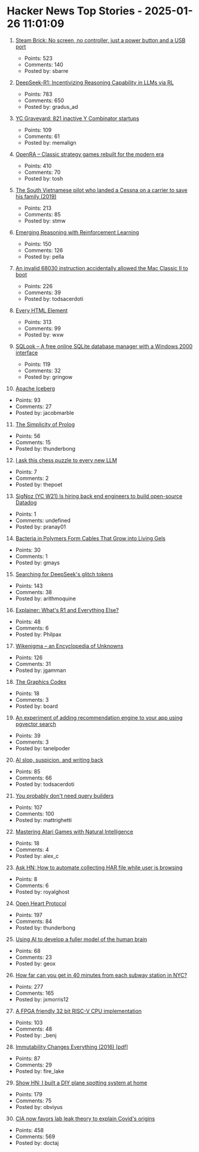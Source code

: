 # Hacker News Top Stories - 2025-01-26 11:01:09

1. [Steam Brick: No screen, no controller, just a power button and a USB port](https://crastinator-pro.github.io/steam-brick/)
   - Points: 523
   - Comments: 140
   - Posted by: sbarre

2. [DeepSeek-R1: Incentivizing Reasoning Capability in LLMs via RL](https://arxiv.org/abs/2501.12948)
   - Points: 783
   - Comments: 650
   - Posted by: gradus_ad

3. [YC Graveyard: 821 inactive Y Combinator startups](https://ycgraveyard.iamwillwang.com/)
   - Points: 109
   - Comments: 61
   - Posted by: memalign

4. [OpenRA – Classic strategy games rebuilt for the modern era](https://www.openra.net/)
   - Points: 410
   - Comments: 70
   - Posted by: tosh

5. [The South Vietnamese pilot who landed a Cessna on a carrier to save his family (2019)](https://www.historynet.com/maj-buang-lys-daring-feat-to-save-his-family/)
   - Points: 213
   - Comments: 85
   - Posted by: stmw

6. [Emerging Reasoning with Reinforcement Learning](https://hkust-nlp.notion.site/simplerl-reason)
   - Points: 150
   - Comments: 126
   - Posted by: pella

7. [An invalid 68030 instruction accidentally allowed the Mac Classic II to boot](https://www.downtowndougbrown.com/2025/01/the-invalid-68030-instruction-that-accidentally-allowed-the-mac-classic-ii-to-successfully-boot-up/)
   - Points: 226
   - Comments: 39
   - Posted by: todsacerdoti

8. [Every HTML Element](https://iamwillwang.com/dollar/every-html-element/)
   - Points: 313
   - Comments: 99
   - Posted by: wxw

9. [SQLook – A free online SQLite database manager with a Windows 2000 interface](https://sqlook.com)
   - Points: 119
   - Comments: 32
   - Posted by: gringow

10. [Apache Iceberg](https://iceberg.apache.org/)
   - Points: 93
   - Comments: 27
   - Posted by: jacobmarble

11. [The Simplicity of Prolog](https://bitsandtheorems.com/the-simplicity-of-prolog/)
   - Points: 56
   - Comments: 15
   - Posted by: thunderbong

12. [I ask this chess puzzle to every new LLM](https://gist.github.com/abhishek-anand/a65ff0e44d158ae306dcce9151b1331c)
   - Points: 7
   - Comments: 2
   - Posted by: thepoet

13. [SigNoz (YC W21) Is hiring back end engineers to build open-source Datadog](https://www.linkedin.com/posts/pranay01_inviting-backend-engineers-interested-activity-7275015683980075008-CzV9)
   - Points: 1
   - Comments: undefined
   - Posted by: pranay01

14. [Bacteria in Polymers Form Cables That Grow into Living Gels](https://www.caltech.edu/about/news/bacteria-in-polymers-form-cables-that-grow-into-living-gels)
   - Points: 30
   - Comments: 1
   - Posted by: gmays

15. [Searching for DeepSeek's glitch tokens](https://outsidetext.substack.com/p/anomalous-tokens-in-deepseek-v3-and)
   - Points: 143
   - Comments: 38
   - Posted by: arithmoquine

16. [Explainer: What's R1 and Everything Else?](https://timkellogg.me/blog/2025/01/25/r1)
   - Points: 48
   - Comments: 6
   - Posted by: Philpax

17. [Wikenigma – an Encyclopedia of Unknowns](https://wikenigma.org.uk/start)
   - Points: 126
   - Comments: 31
   - Posted by: jgamman

18. [The Graphics Codex](https://graphicscodex.com/)
   - Points: 18
   - Comments: 3
   - Posted by: board

19. [An experiment of adding recommendation engine to your app using pgvector search](https://silk.us/blog/vector-search-ai-integration/)
   - Points: 39
   - Comments: 3
   - Posted by: tanelpoder

20. [AI slop, suspicion, and writing back](https://benjamincongdon.me/blog/2025/01/25/AI-Slop-Suspicion-and-Writing-Back/)
   - Points: 85
   - Comments: 66
   - Posted by: todsacerdoti

21. [You probably don't need query builders](https://mattrighetti.com/2025/01/20/you-dont-need-sql-builders)
   - Points: 107
   - Comments: 100
   - Posted by: mattrighetti

22. [Mastering Atari Games with Natural Intelligence](https://www.verses.ai/blog/mastering-atari-games-with-natural-intelligence)
   - Points: 18
   - Comments: 4
   - Posted by: alex_c

23. [Ask HN: How to automate collecting HAR file while user is browsing](undefined)
   - Points: 8
   - Comments: 6
   - Posted by: royalghost

24. [Open Heart Protocol](https://openheart.fyi/)
   - Points: 197
   - Comments: 84
   - Posted by: thunderbong

25. [Using AI to develop a fuller model of the human brain](https://magazine.ucsf.edu/building-a-silicon-brain)
   - Points: 68
   - Comments: 23
   - Posted by: geox

26. [How far can you get in 40 minutes from each subway station in NYC?](https://subwaysheds.com/#11.27/40.7427/-73.9869)
   - Points: 277
   - Comments: 165
   - Posted by: jxmorris12

27. [A FPGA friendly 32 bit RISC-V CPU implementation](https://github.com/SpinalHDL/VexRiscv)
   - Points: 103
   - Comments: 48
   - Posted by: _benj

28. [Immutability Changes Everything (2016) [pdf]](https://www.cidrdb.org/cidr2015/Papers/CIDR15_Paper16.pdf)
   - Points: 87
   - Comments: 29
   - Posted by: fire_lake

29. [Show HN: I built a DIY plane spotting system at home](https://pilane.obviy.us/)
   - Points: 179
   - Comments: 75
   - Posted by: obviyus

30. [CIA now favors lab leak theory to explain Covid's origins](https://www.nytimes.com/2025/01/25/us/politics/cia-covid-lab-leak.html)
   - Points: 458
   - Comments: 569
   - Posted by: doctaj

